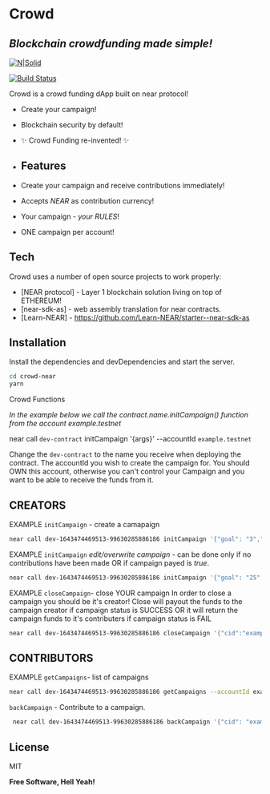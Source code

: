 # Crowd
## _Blockchain crowdfunding made simple!_

[![N|Solid](https://cldup.com/dTxpPi9lDf.thumb.png)](https://nodesource.com/products/nsolid)

[![Build Status](https://travis-ci.org/joemccann/dillinger.svg?branch=master)](https://travis-ci.org/joemccann/dillinger)

Crowd is a crowd funding dApp built on near protocol!

- Create your campaign!
- Blockchain security by default!
- ✨ Crowd Funding  re-invented! ✨
- ## Features

- Create your campaign and receive contributions immediately!
- Accepts _NEAR_ as contribution currency!
- Your campaign - _your RULES_!
- ONE campaign per account! 

## Tech

Crowd uses a number of open source projects to work properly:

- [NEAR protocol] - Layer 1 blockchain solution living on top of ETHEREUM!
- [near-sdk-as] - web assembly translation for near contracts.
- [Learn-NEAR] - https://github.com/Learn-NEAR/starter--near-sdk-as

## Installation

Install the dependencies and devDependencies and start the server.

```sh
cd crowd-near
yarn
```

Crowd Functions

_In the example below we call the contract.name.initCampaign()_ 
_function from the account example.testnet_

near call `dev-contract` initCampaign '{args}' --accountId `example.testnet`

Change the `dev-contract` to the name you receive when deploying the contract.
The accountId you wish to create the campaign for. You should OWN this account, otherwise you can't control your Campaign and you want to be able to receive the funds from it.

## CREATORS

EXAMPLE ``` initCampaign ``` - create a camapaign
```sh
near call dev-1643474469513-99630285886186 initCampaign '{"goal": "3","description":"My first Campaign on NEAR!", "name":"FUND ME", "lifetime":"30"}' --accountId example.testnet
```

EXAMPLE ``` initCampaign ``` _edit/overwrite campaign_ - can be done only if no contributions have been made OR if campaign payed is _true_.
```sh
near call dev-1643474469513-99630285886186 initCampaign '{"goal": "25","description":"My first edited Campaign on NEAR!", "name":"FUND ME 2", "lifetime":"15"}' --accountId example.testnet
```

EXAMPLE ``` closeCampaign ```- close YOUR campaign
In order to close a campaign you should be it's creator!
Close will payout the funds to the campaign creator if campaign status is SUCCESS 
OR 
it will return the campaign funds to it's contributers if campaign status is FAIL

```sh
near call dev-1643474469513-99630285886186 closeCampaign '{"cid":"example.testnet"}' --accountId example.testnet
```

##
##
## CONTRIBUTORS

EXAMPLE ``` getCampaigns ```- list of campaigns

```sh
near call dev-1643474469513-99630285886186 getCampaigns --accountId example.testnet
```

``` backCampaign ``` - Contribute to a campaign.

```sh
 near call dev-1643474469513-99630285886186 backCampaign '{"cid": "example.testnet"}' --accountId mytest.testnet --deposit 1
```

##
##
## License

MIT

**Free Software, Hell Yeah!**

